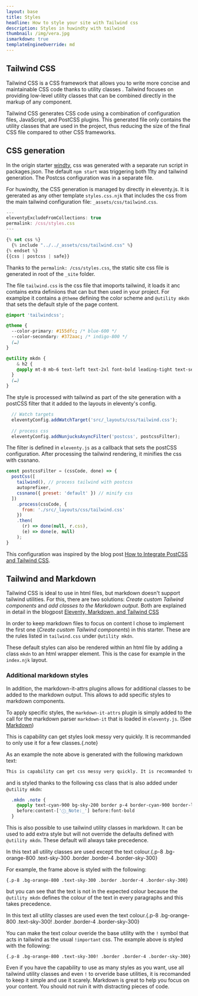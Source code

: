 ```yaml
---
layout: base
title: Styles
headline: How to style your site with Tailwind css
description: Styles in huwindty with tailwind
thumbnail: /img/vera.jpg
ismarkdown: true
templateEngineOverride: md
---
```

## Tailwind CSS

Tailwind CSS is a CSS framework that allows you to write more concise and maintainable CSS code thanks to utility classes . Tailwind focuses on providing low-level utility classes that can be combined directly in the markup of any component.

Tailwind CSS generates CSS code using a combination of configuration files, JavaScript, and PostCSS plugins. This generated file only contains the utility classes that are used in the project, thus reducing the size of the final CSS file compared to other CSS frameworks.

## CSS generation

In the origin starter [windty](https://github.com/distantcam/windtysdsd), css was generated with a separate run script in packages.json. The default `npm start` was triggering both 11ty and tailwind generation. The Postcss configuration was in a separate file.

For huwindty, the CSS generation is managed by directly in eleventy.js. It is gererated as any other template `styles.css.njk` that includes the css from the main tailwind configuration file: `_assets/css/tailwind.css`.

```js
---
eleventyExcludeFromCollections: true
permalink: /css/styles.css
---

{% set css %}
  {% include "../../_assets/css/tailwind.css" %}
{% endset %}
{{css | postcss | safe}}
```

Thanks to the `permalink: /css/styles.css`, the static site css file is generated in root of the `_site` folder.

The file `tailwind.css` is the css file that imoports tailwind, it loads it anc contains extra definiions that can but then used in your project. For examplpe it contains a `@theme` defining the color scheme and `@utility mkdn` that sets the default style of the page content.

```css
@import 'tailwindcss';

@theme {
  --color-primary: #155dfc; /* blue-600 */
  --color-secondary: #372aac; /* indigo-800 */
  (…)
}

@utility mkdn {
    & h2 {
    @apply mt-8 mb-6 text-left text-2xl font-bold leading-tight text-secondary dark:text-secondary-dark;
  }
  (…)
}

```

The style is processed with tailwind as part of the site generation with a postCSS filter that it added to the layouts in eleventy's config.

```js
  // Watch targets
  eleventyConfig.addWatchTarget('src/_layouts/css/tailwind.css');
  
  // process css
  eleventyConfig.addNunjucksAsyncFilter('postcss', postcssFilter);
```

The filter is defined in `eleventy.js` as a callback that sets the postCSS configuration. After processing the tailwind rendering, it minifies the css with cssnano.

```js
const postcssFilter = (cssCode, done) => {
  postCss([
    tailwind(), // process tailwind with postcss
    autoprefixer,
    cssnano({ preset: 'default' }) // minify css
  ])
    .process(cssCode, {
      from: './src/_layouts/css/tailwind.css'
    })
    .then(
      (r) => done(null, r.css),
      (e) => done(e, null)
    );
}
```

This configuration was inspired by the blog post [How to Integrate PostCSS and Tailwind CSS](https://zenzes.me/eleventy-integrate-postcss-and-tailwind-css/).


## Tailwind and Markdown

Tailwind CSS is ideal to use in html files, but markdown doesn't support tailwind utilities. For this, there are two solutions: *Create custom Tailwind components* and *add classes to the Markdown output*. Both are explained in detail in the blogpost [Eleventy, Markdown, and Tailwind CSS](https://dev.to/matthewtole/eleventy-markdown-and-tailwind-css-14f8) 

In order to keep markdown files to focus on content I chose to implement the first one (*Create custom Tailwind components*) in this starter. These are the rules listed in `tailwind.css` under `@utility mkdn`. 

These default styles can also be rendered within an html file by adding a class `mkdn` to an html wrapper element. This is the case for example in the `index.njk` layout.

### Additional markdown styles

In addition, the markdown-it-attrs plugins allows for additional classes to be added to the markdown output. This allows to add specific styles to markdown components.

To apply specific styles, the `markdown-it-attrs` plugin is simply added to the call for the markdown parser `markdown-it` that is loaded in `eleventy.js`. (See [Markdown](/documentation/markdown/))

This is capability can get styles look messy very quickly. It is recommanded to only use it for a few classes.{.note}

As an example the note above is generated with the following markdown text:

```txt
This is capability can get css messy very quickly. It is recommanded to only use it for a few classes.{.note}
```
and is styled thanks to the following css class that is also added under `@utility mkdn`:

```css
  .mkdn .note {
    @apply text-cyan-900 bg-sky-200 border p-4 border-cyan-900 border-l-8
    before:content-['ⓘ_Note:_'] before:font-bold
  }
```

This is also possible to use tailwind utility classes in markdown. It can be used to add extra style but will not override the defaults defined with `@utility mkdn`. These default will always take precedence. 

In this text all utility classes are used except the text colour.{.p-8 .bg-orange-800 .text-sky-300 .border .border-4 .border-sky-300}

For example, the frame above is styled with the following:

```
{.p-8 .bg-orange-800 .text-sky-300 .border .border-4 .border-sky-300}
```
but you can see that the text is not in the expected colour because the `@utility mkdn` defines the colour of the text in every paragraphs and this takes precedence. 

In this text all utility classes are used even the text colour.{.p-8 .bg-orange-800 .text-sky-300! .border .border-4 .border-sky-300}

You can make the text colour overide the base utility with the `!` symbol that acts in tailwind as the usual `!important` css. The example above is styled with the following:

```
{.p-8 .bg-orange-800 .text-sky-300! .border .border-4 .border-sky-300}
```

Even if you have the capability to use as many styles as you want, use all tailwind utility classes and even `!` to orveride base utilities, it is recomanded to keep it simple and use it scarely. Markdown is great to help you focus on your content. You should not ruin it with distracting pieces of code.